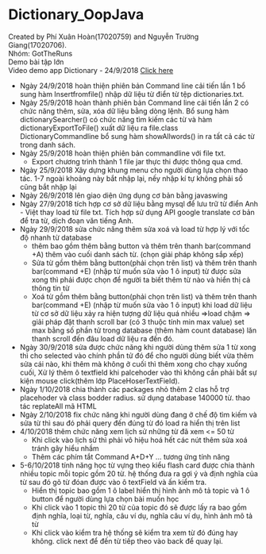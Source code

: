 # Dictionary_OopJava
Created by Phí Xuân Hoàn(17020759) and Nguyễn Trường Giang(17020706).<br />
Nhóm: GotTheRuns  </br>
Demo bài tập lớn </br>
Video demo app Dictionary - 24/9/2018 <a href="https://youtu.be/QikSkKiKPYo">Click here</a></br>
- Ngày 24/9/2018 hoàn thiện phiên bản Command line cải tiến lần 1 bổ sung hàm Insertfromfile() nhập dữ liệu từ điển từ tệp dictionaries.txt.
- Ngày 25/9/2018 hoàn thành phiên bản Command line cải tiến lần 2 có chức năng thêm, sửa, xóa dữ liệu bằng dòng lệnh. Bổ sung hàm dictionarySearcher() có chức năng tìm kiếm các từ và hàm dictionaryExportToFile() xuất dữ liệu ra file.class DictionaryCommandline bổ sung hàm showAllwords() in ra tất cả các từ trong danh sách.
- Ngày 25/9/2018 hoàn thiện phiên bản commandline với file txt.
  + Export chương trình thành 1 file jar thực thi được thông qua cmd.
- Ngày 25/9/2018 Xây dựng khung menu cho người dùng lựa chọn thao tác. 1-7 ngoài khoảng này bắt nhập lại, nếy nhập kí tự không phải số cũng bắt nhập lại
- Ngày 26/9/2018 lên giao diện ứng dụng cơ bản bằng javaswing
- Ngày 27/9/2018 tích hợp cơ sở dữ liệu bằng mysql để lưu trữ từ điển Anh - Việt thay load từ file txt. Tích hợp sử dụng API google translate cơ bản để tra từ, dịch đoạn văn tiếng Anh.
- Ngày 29/9/2018 sửa chức năng thêm sửa xoá và load từ hợp lý với tốc độ nhanh từ database
  + thêm bao gồm thêm bằng button và thêm trên thanh bar(command +A) thêm vào cuối danh sách từ. (chọn giải pháp không sắp xếp)
  + Sửa từ gồm thêm bằng button(phải chọn trên list) và thêm trên thanh bar(command +E) (nhập từ muốn sửa vào 1 ô input) từ được sửa xong thì phải được chọn để người ta biết thêm từ nào và hiển thị cả thông tin từ
  + Xoá từ gồm thêm bằng button(phải chọn trên list) và thêm trên thanh bar(command +E) (nhập từ muốn sửa vào 1 ô input) 
khi load dữ liệu từ cơ sở dữ liệu xảy ra hiện tượng dữ liệu quá nhiều =>load chậm => giải pháp đặt thanh scroll bar (có 3 thuộc tính min max value) set max bằng số phần tử trong database (thêm hàm count database) lăn thanh scroll đến đâu load dữ liệu ra đến đó.
- Ngày 30/9/2018 sửa được chức năng khi người dùng thêm sửa 1 từ xong thì cho selected vào chính phần tử đó để cho người dùng biết vừa thêm sửa cái nào, khi thêm mà không ở cuối thì thêm xong cho chạy xuống cuối, Xử lý thêm ô textfield khi palcehoder vào thì không cần phải bắt sự kiện mouse click(thêm lớp PlaceHoserTextField).
- Ngày 1/10/2018 chia thành các packages nhỏ thêm 2 clas hỗ trợ placehoder và class bodder radius. sử dụng database 140000 từ. thao tác replateAll mã HTML
- Ngày 2/10/2018 fix chức năng khi người dùng đang ở chế độ tìm kiếm và sửa từ thì sau đó phải query đến đúng từ đó load ra hiển thị trên list
- 4/10/2018 thêm chức năng xem lịch sử những từ đã xem <= 50 từ 
  + Khi click vào lịch sử thì phải vô hiệu hoá hết các nút thêm sửa xoá tránh gây hiểu nhầm
  + Thêm các phím tắt Command A+D+Y ... tương ứng tính năng
- 5-6/10/2018 tính năng học từ vựng theo kiểu flash card được chia thành nhiều topic mỗi topic gồm 20 từ. hệ thống đưa ra gợi ý và định nghĩa của từ sau đó gõ từ đóan được vào ô textField và ấn kiểm tra.
  + Hiển thị topic bao gồm 1 ô label hiển thị hình ảnh mô tả topic và 1 ô button để người dùng lựa chọn bài muốn học
  + Khi click vào 1 topic thì 20 từ của topic đó sẽ được lấy ra bao gồm định nghĩa, loại từ, nghĩa, câu ví dụ, nghĩa câu ví dụ, hình ảnh mô tả từ
  + Khi click vào kiểm tra hệ thống sẽ kiểm tra xem từ đó đúng hay không. click next để đến từ tiếp theo vào back để quay lại.
